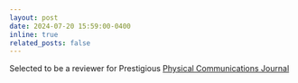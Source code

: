 ```yaml
---
layout: post
date: 2024-07-20 15:59:00-0400
inline: true
related_posts: false
---
```


Selected to be a reviewer for Prestigious <a href="https://www.sciencedirect.com/journal/physical-communication">Physical Communications Journal</a>
